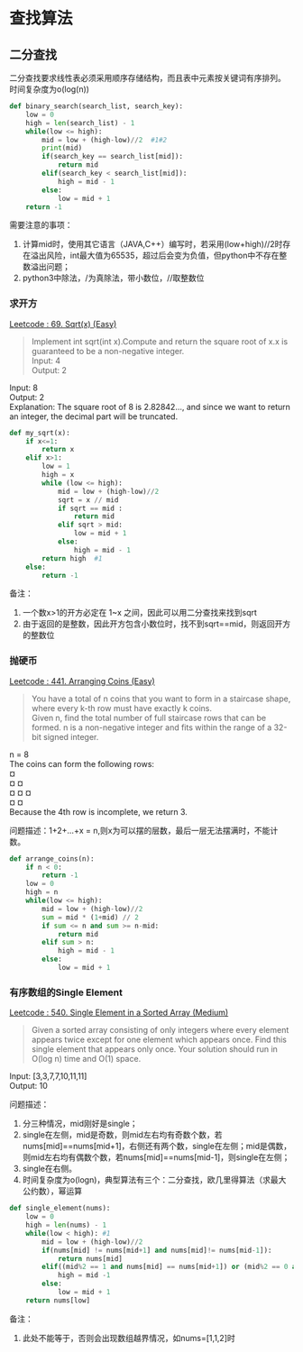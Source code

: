 # 查找算法

## 二分查找
二分查找要求线性表必须采用顺序存储结构，而且表中元素按关键词有序排列。 时间复杂度为o(log(n))

```python
def binary_search(search_list, search_key):
    low = 0
    high = len(search_list) - 1
    while(low <= high):
        mid = low + (high-low)//2  #1#2
        print(mid)
        if(search_key == search_list[mid]):
            return mid
        elif(search_key < search_list[mid]):
            high = mid - 1
        else:
            low = mid + 1
    return -1
```

需要注意的事项：
1. 计算mid时，使用其它语言（JAVA,C++）编写时，若采用(low+high)//2时存在溢出风险，int最大值为65535，超过后会变为负值，但python中不存在整数溢出问题； 
2. python3中除法，/为真除法，带小数位，//取整数位

### 求开方
[Leetcode : 69. Sqrt(x) (Easy)](https://leetcode.com/problems/sqrtx/description/)

>Implement int sqrt(int x).Compute and return the square root of x.x is guaranteed to be a non-negative integer.  
Input: 4  
Output: 2  
>
Input: 8  
Output: 2  
Explanation: The square root of 8 is 2.82842..., and since we want to return an integer, the decimal part will be truncated.


```python
def my_sqrt(x):
    if x<=1:
        return x
    elif x>1:
        low = 1
        high = x
        while (low <= high):
            mid = low + (high-low)//2
            sqrt = x // mid
            if sqrt == mid :
                return mid
            elif sqrt > mid:
                low = mid + 1
            else:
                high = mid - 1
        return high  #1
    else:
        return -1
```

备注：
1. 一个数x>1的开方必定在 1~x 之间，因此可以用二分查找来找到sqrt
2. 由于返回的是整数，因此开方包含小数位时，找不到sqrt==mid，则返回开方的整数位

### 抛硬币
[Leetcode : 441. Arranging Coins (Easy)](https://leetcode.com/problems/arranging-coins/description/)

>You have a total of n coins that you want to form in a staircase shape, where every k-th row must have exactly k coins.  
Given n, find the total number of full staircase rows that can be formed.
n is a non-negative integer and fits within the range of a 32-bit signed integer.  
>
n = 8  
The coins can form the following rows:  
¤  
¤ ¤  
¤ ¤ ¤  
¤ ¤  
Because the 4th row is incomplete, we return 3.

问题描述：1+2+...+x = n,则x为可以摆的层数，最后一层无法摆满时，不能计数。 

```python
def arrange_coins(n):
    if n < 0:
        return -1
    low = 0
    high = n
    while(low <= high):
        mid = low + (high-low)//2
        sum = mid * (1+mid) // 2
        if sum <= n and sum >= n-mid:
            return mid
        elif sum > n:
            high = mid - 1
        else:
            low = mid + 1
```

### 有序数组的Single Element
[Leetcode : 540. Single Element in a Sorted Array (Medium)](https://leetcode.com/problems/single-element-in-a-sorted-array/description/)

>Given a sorted array consisting of only integers where every element appears twice except for one element which appears once. Find this single element that appears only once.
Your solution should run in O(log n) time and O(1) space.
>
Input: [3,3,7,7,10,11,11]  
Output: 10

问题描述：
1. 分三种情况，mid刚好是single；
2. single在左侧，mid是奇数，则mid左右均有奇数个数，若nums[mid]==nums[mid+1]，右侧还有两个数，single在左侧；mid是偶数，则mid左右均有偶数个数，若nums[mid]==nums[mid-1]，则single在左侧；
3. single在右侧。
4. 时间复杂度为o(logn)，典型算法有三个：二分查找，欧几里得算法（求最大公约数），幂运算

```python
def single_element(nums):
    low = 0
    high = len(nums) - 1
    while(low < high): #1
        mid = low + (high-low)//2
        if(nums[mid] != nums[mid+1] and nums[mid]!= nums[mid-1]):
            return nums[mid]
        elif((mid%2 == 1 and nums[mid] == nums[mid+1]) or (mid%2 == 0 and nums[mid] == nums[mid-1])):
            high = mid -1
        else:
            low = mid + 1
    return nums[low]
```

备注：
1. 此处不能等于，否则会出现数组越界情况，如nums=[1,1,2]时